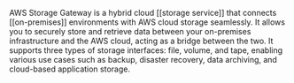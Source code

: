 AWS Storage Gateway is a hybrid cloud [[storage service]] that connects [[on-premises]] environments with AWS cloud storage seamlessly. It allows you to securely store and retrieve data between your on-premises infrastructure and the AWS cloud, acting as a bridge between the two. It supports three types of storage interfaces: file, volume, and tape, enabling various use cases such as backup, disaster recovery, data archiving, and cloud-based application storage.